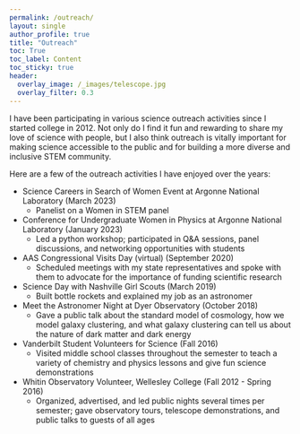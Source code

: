 ```yaml
---
permalink: /outreach/
layout: single
author_profile: true
title: "Outreach"
toc: True
toc_label: Content
toc_sticky: true
header:
  overlay_image: /_images/telescope.jpg
  overlay_filter: 0.3
---
```


I have been participating in various science outreach activities since I started college in 2012. Not only do I find it fun and rewarding to share my love of science with people, but I also think outreach is vitally important for making science accessible to the public and for building a more diverse and inclusive STEM community.

Here are a few of the outreach activities I have enjoyed over the years:
* Science Careers in Search of Women Event at Argonne National Laboratory (March 2023)
  * Panelist on a Women in STEM panel
* Conference for Undergraduate Women in Physics at Argonne National Laboratory (January 2023)
  * Led a python workshop; participated in Q&A sessions, panel discussions, and networking opportunities with students  
* AAS Congressional Visits Day (virtual) (September 2020)
  * Scheduled meetings with my state representatives and spoke with them to advocate for the importance of funding scientific research
* Science Day with Nashville Girl Scouts (March 2019)
  * Built bottle rockets and explained my job as an astronomer 
* Meet the Astronomer Night at Dyer Observatory (October 2018)
  * Gave a public talk about the standard model of cosmology, how we model galaxy clustering, and what galaxy clustering can tell us about the nature of dark matter and dark energy
* Vanderbilt Student Volunteers for Science (Fall 2016)
  * Visited middle school classes throughout the semester to teach a variety of chemistry and physics lessons and give fun science demonstrations
* Whitin Observatory Volunteer, Wellesley College (Fall 2012 - Spring 2016)
  * Organized, advertised, and led public nights several times per semester; gave observatory tours, telescope demonstrations, and public talks to guests of all ages
